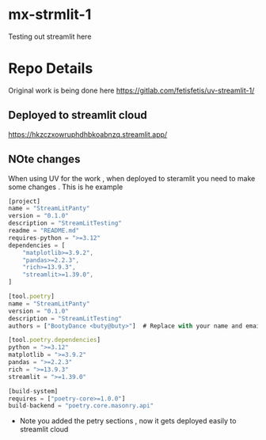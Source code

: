 # mx-strmlit-1
Testing out streamlit here


# Repo Details 

Original work is being done here
https://gitlab.com/fetisfetis/uv-streamlit-1/ 

## Deployed to streamlit cloud 


https://hkzczxowruphdhbkoabnzq.streamlit.app/ 

## NOte changes 

When using UV for the work , when deployed to steramlit you need to make some changes . This is he example 

```js
[project]
name = "StreamLitPanty"
version = "0.1.0"
description = "StreamLitTesting"
readme = "README.md"
requires-python = ">=3.12"
dependencies = [
    "matplotlib>=3.9.2",
    "pandas>=2.2.3",
    "rich>=13.9.3",
    "streamlit>=1.39.0",
]

[tool.poetry]
name = "StreamLitPanty"
version = "0.1.0"
description = "StreamLitTesting"
authors = ["BootyDance <buty@buty>"]  # Replace with your name and email

[tool.poetry.dependencies]
python = ">=3.12"
matplotlib = ">=3.9.2"
pandas = ">=2.2.3"
rich = ">=13.9.3"
streamlit = ">=1.39.0"

[build-system]
requires = ["poetry-core>=1.0.0"]
build-backend = "poetry.core.masonry.api"
```

- Note you added the petry sections , now it gets deployed easily to streamlit cloud
